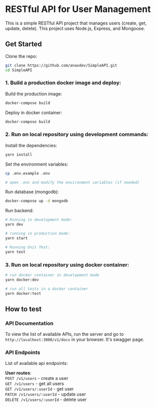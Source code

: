 # RESTful API for User Management

This is a simple RESTful API project that manages users (create, get, update, delete). This project uses Node.js, Express, and Mongoose.

## Get Started

Clone the repo:

```bash
git clone https://github.com/anaxdev/SimpleAPI.git
cd SimpleAPI
```

### 1. Build a production docker image and deploy:

Build the production image:

```bash
docker-compose build
```

Deploy in docker container:

```bash
docker-compose build
```


### 2. Run on local repository using development commands:

Install the dependencies:

```bash
yarn install
```

Set the environment variables:

```bash
cp .env.example .env

# open .env and modify the environment variables (if needed)
```

Run database (mongodb):

```bash
docker-compose up -d mongodb
```

Run backend:

```bash
# Running in development mode:
yarn dev

# running in production mode:
yarn start

# Running Unit Test:
yarn test
```

### 3. Run on local repository using docker container:

```bash
# run docker container in development mode
yarn docker:dev

# run all tests in a docker container
yarn docker:test
```


## How to test

### API Documentation

To view the list of available APIs, run the server and go to `http://localhost:3000/v1/docs` in your browser. It's swagger page.

### API Endpoints

List of available api endpoints:

**User routes**:\
`POST /v1/users` - create a user\
`GET /v1/users` - get all users\
`GET /v1/users/:userId` - get user\
`PATCH /v1/users/:userId` - update user\
`DELETE /v1/users/:userId` - delete user

